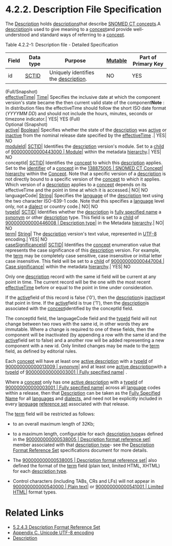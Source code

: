 # 4.2.2. Description File Specification

The [Description](https://confluence.ihtsdotools.org/display/DOCRELFMT/Description+file "Reference term: Description file") holds [descriptions](https://confluence.ihtsdotools.org/display/DOCGLOSS/description "Glossary link: descriptions")that describe [SNOMED CT concepts](https://confluence.ihtsdotools.org/display/DOCGLOSS/SNOMED+CT+concept "Glossary link: SNOMED CT concepts").A [description](https://confluence.ihtsdotools.org/display/DOCGLOSS/description "Glossary link: description")is used to give meaning to a [concept](https://confluence.ihtsdotools.org/display/DOCGLOSS/concept "Glossary link: concept")and provide well-understood and standard ways of referring to a [concept](https://confluence.ihtsdotools.org/display/DOCGLOSS/concept "Glossary link: concept"). 

Table 4.2.2-1: Description file - Detailed Specification

**Field**| **Data type**| **Purpose**| **[Mutable](https://confluence.ihtsdotools.org/display/DOCGLOSS/Mutable "Glossary link: Mutable")**| **Part of Primary Key**  
---|---|---|---|---  
id| [SCTID](https://confluence.ihtsdotools.org/display/DOCRELFMT/SCTID+\(data+type\) "Reference term: SCTID \(\(data type\)\)")| Uniquely identifies the [description](https://confluence.ihtsdotools.org/display/DOCGLOSS/description "Glossary link: description").| NO| YES  
(Full/Snapshot)   
[effectiveTime](https://confluence.ihtsdotools.org/display/DOCRELFMT/effectiveTime+\(field\) "Reference term: effectiveTime \(\(field\)\)")| [Time](https://confluence.ihtsdotools.org/display/DOCRELFMT/Time+\(data+type\) "Reference term: Time \(\(data type\)\)")| Specifies the inclusive date at which the component version's state became the then current valid state of the component**Note** : In distribution files the effectiveTime should follow the short ISO date format (_YYYYMM _DD__) and should not include the hours, minutes, seconds or timezone indicator.| YES| YES (Full)  
Optional (Snapshot)   
[active](https://confluence.ihtsdotools.org/display/DOCRELFMT/active+\(field\) "Reference term: active \(\(field\)\)")| [Boolean](https://confluence.ihtsdotools.org/display/DOCRELFMT/Boolean+\(data+type\) "Reference term: Boolean \(\(data type\)\)")| Specifies whether the state of the [description](https://confluence.ihtsdotools.org/display/DOCGLOSS/description "Glossary link: description") was [active](https://confluence.ihtsdotools.org/display/DOCGLOSS/active "Glossary link: active") or [inactive](https://confluence.ihtsdotools.org/display/DOCGLOSS/inactive "Glossary link: inactive") from the nominal release date specified by the [effectiveTime](https://confluence.ihtsdotools.org/display/DOCRELFMT/effectiveTime+\(field\) "Reference term: effectiveTime \(\(field\)\)") .| YES| NO  
[moduleId](https://confluence.ihtsdotools.org/display/DOCRELFMT/moduleId+\(field\) "Reference term: moduleId \(\(field\)\)")| [SCTID](https://confluence.ihtsdotools.org/display/DOCRELFMT/SCTID+\(data+type\) "Reference term: SCTID \(\(data type\)\)")| Identifies the [description](https://confluence.ihtsdotools.org/display/DOCGLOSS/description "Glossary link: description") version's module. Set to a [child](https://confluence.ihtsdotools.org/display/DOCGLOSS/child "Glossary link: child") of [ 900000000000443000 | Module|](http://snomed.info/id/900000000000443000 "900000000000443000 | Module |") within the metadata [hierarchy](https://confluence.ihtsdotools.org/display/DOCGLOSS/hierarchy "Glossary link: hierarchy").| YES| NO  
conceptId| [SCTID](https://confluence.ihtsdotools.org/display/DOCRELFMT/SCTID+\(data+type\) "Reference term: SCTID \(\(data type\)\)")| Identifies the [concept](https://confluence.ihtsdotools.org/display/DOCGLOSS/concept "Glossary link: concept") to which this [description](https://confluence.ihtsdotools.org/display/DOCGLOSS/description "Glossary link: description") applies. Set to the [identifier](https://confluence.ihtsdotools.org/display/DOCGLOSS/identifier "Glossary link: identifier") of a [concept](https://confluence.ihtsdotools.org/display/DOCGLOSS/concept "Glossary link: concept") in the [ 138875005 | SNOMED CT Concept|](http://snomed.info/id/138875005 "138875005 | SNOMED CT Concept |") [hierarchy](https://confluence.ihtsdotools.org/display/DOCGLOSS/hierarchy "Glossary link: hierarchy") within the [Concept](https://confluence.ihtsdotools.org/display/DOCRELFMT/Concept+file "Reference term: Concept file"). Note that a specific version of a [description](https://confluence.ihtsdotools.org/display/DOCGLOSS/description "Glossary link: description") is not directly bound to a specific version of the [concept](https://confluence.ihtsdotools.org/display/DOCGLOSS/concept "Glossary link: concept") to which it applies. Which version of a [description](https://confluence.ihtsdotools.org/display/DOCGLOSS/description "Glossary link: description") applies to a [concept](https://confluence.ihtsdotools.org/display/DOCGLOSS/concept "Glossary link: concept") depends on its effectiveTime and the point in time at which it is accessed.| NO| NO  
languageCode| [String](https://confluence.ihtsdotools.org/display/DOCRELFMT/String+\(data+type\) "Reference term: String \(\(data type\)\)")| Specifies the [language](https://confluence.ihtsdotools.org/display/DOCGLOSS/language "Glossary link: language") of the [description](https://confluence.ihtsdotools.org/display/DOCGLOSS/description "Glossary link: description") text using the two character ISO-639-1 code. Note that this specifies a [language](https://confluence.ihtsdotools.org/display/DOCGLOSS/language "Glossary link: language") level only, not a [dialect](https://confluence.ihtsdotools.org/display/DOCGLOSS/dialect "Glossary link: dialect") or country code.| NO| NO  
[typeId](https://confluence.ihtsdotools.org/display/DOCRELFMT/typeId+\(field\) "Reference term: typeId \(\(field\)\)")| [SCTID](https://confluence.ihtsdotools.org/display/DOCRELFMT/SCTID+\(data+type\) "Reference term: SCTID \(\(data type\)\)")| Identifies whether the [description](https://confluence.ihtsdotools.org/display/DOCGLOSS/description "Glossary link: description") is [fully specified name](https://confluence.ihtsdotools.org/display/DOCGLOSS/fully+specified+name "Glossary link: fully specified name") a [synonym](https://confluence.ihtsdotools.org/display/DOCGLOSS/synonym "Glossary link: synonym") or other [description](https://confluence.ihtsdotools.org/display/DOCGLOSS/description "Glossary link: description") type. This field is set to a [child](https://confluence.ihtsdotools.org/display/DOCGLOSS/child "Glossary link: child") of [ 900000000000446008 | Description type|](http://snomed.info/id/900000000000446008 "900000000000446008 | Description type |") in the Metadata [hierarchy](https://confluence.ihtsdotools.org/display/DOCGLOSS/hierarchy "Glossary link: hierarchy").| NO| NO  
[term](https://confluence.ihtsdotools.org/display/WIPRELFMT/term+\(field\))| [String](https://confluence.ihtsdotools.org/display/DOCRELFMT/String+\(data+type\) "Reference term: String \(\(data type\)\)")| The [description](https://confluence.ihtsdotools.org/display/DOCGLOSS/description "Glossary link: description") version's text value, represented in [UTF-8](https://confluence.ihtsdotools.org/display/DOCRELFMT/UTF-8 "Reference term: UTF-8") encoding.| YES| NO  
[caseSignificanceId](https://confluence.ihtsdotools.org/display/DOCRELFMT/caseSignificanceId+\(field\) "Reference term: caseSignificanceId \(\(field\)\)")| [SCTID](https://confluence.ihtsdotools.org/display/DOCRELFMT/SCTID+\(data+type\) "Reference term: SCTID \(\(data type\)\)")| Identifies the [concept](https://confluence.ihtsdotools.org/display/DOCGLOSS/concept "Glossary link: concept") enumeration value that represents the case significance of this [description](https://confluence.ihtsdotools.org/display/DOCGLOSS/description "Glossary link: description") version. For example, the [term](https://confluence.ihtsdotools.org/display/WIPRELFMT/term+\(field\)) may be completely case sensitive, case insensitive or initial letter case insensitive. This field will be set to a [child](https://confluence.ihtsdotools.org/display/DOCGLOSS/child "Glossary link: child") of [ 900000000000447004 | Case significance|](http://snomed.info/id/900000000000447004 "900000000000447004 | Case significance |") within the metadata [hierarchy](https://confluence.ihtsdotools.org/display/DOCGLOSS/hierarchy "Glossary link: hierarchy").| YES| NO  
  
Only one [description](https://confluence.ihtsdotools.org/display/DOCGLOSS/description "Glossary link: description") record with the same id field will be current at any point in time. The current record will be the one with the most recent [effectiveTime](https://confluence.ihtsdotools.org/display/DOCRELFMT/effectiveTime+\(field\) "Reference term: effectiveTime \(\(field\)\)") before or equal to the point in time under consideration.

If the [active](https://confluence.ihtsdotools.org/display/DOCGLOSS/active "Glossary link: active")field of this record is false ('0'), then the [description](https://confluence.ihtsdotools.org/display/DOCGLOSS/description "Glossary link: description")is [inactive](https://confluence.ihtsdotools.org/display/DOCGLOSS/inactive "Glossary link: inactive")at that point in time. If the [active](https://confluence.ihtsdotools.org/display/DOCGLOSS/active "Glossary link: active")field is true ('1'), then the [description](https://confluence.ihtsdotools.org/display/DOCGLOSS/description "Glossary link: description")is associated with the [concept](https://confluence.ihtsdotools.org/display/DOCGLOSS/concept "Glossary link: concept")identified by the conceptId field.

The conceptId field, the languageCode field and the [typeId](https://confluence.ihtsdotools.org/display/DOCRELFMT/typeId+\(field\) "Reference term: typeId \(\(field\)\)") field will not change between two rows with the same id, in other words they are immutable. Where a change is required to one of these fields, then the component will be inactivated (by appending a row with the same id and the [active](https://confluence.ihtsdotools.org/display/DOCGLOSS/active "Glossary link: active")field set to false) and a another row will be added representing a new component with a new id. Only limited changes may be made to the [term](https://confluence.ihtsdotools.org/display/WIPRELFMT/term+\(field\)) field, as defined by editorial rules.

Each [concept](https://confluence.ihtsdotools.org/display/DOCGLOSS/concept "Glossary link: concept") will have at least one [active description](https://confluence.ihtsdotools.org/display/DOCGLOSS/active+description "Glossary link: active description") with a [typeId](https://confluence.ihtsdotools.org/display/DOCRELFMT/typeId+\(field\) "Reference term: typeId \(\(field\)\)") of [ 900000000000013009 | synonym|](http://snomed.info/id/900000000000013009 "900000000000013009 | synonym |") and at least one [active description](https://confluence.ihtsdotools.org/display/DOCGLOSS/active+description "Glossary link: active description")with a [typeId](https://confluence.ihtsdotools.org/display/DOCRELFMT/typeId+\(field\) "Reference term: typeId \(\(field\)\)") of [ 900000000000003001 | Fully specified name|](http://snomed.info/id/900000000000003001 "900000000000003001 | Fully specified name |") .

Where a [concept](https://confluence.ihtsdotools.org/display/DOCGLOSS/concept "Glossary link: concept") only has one [active description](https://confluence.ihtsdotools.org/display/DOCGLOSS/active+description "Glossary link: active description") with a [typeId](https://confluence.ihtsdotools.org/display/DOCRELFMT/typeId+\(field\) "Reference term: typeId \(\(field\)\)") of [ 900000000000003001 | Fully specified name|](http://snomed.info/id/900000000000003001 "900000000000003001 | Fully specified name |") across all [language](https://confluence.ihtsdotools.org/display/DOCGLOSS/language "Glossary link: language") codes within a release, then that [Description](https://confluence.ihtsdotools.org/display/DOCGLOSS/Description "Glossary link: Description") can be taken as the [Fully Specified Name](https://confluence.ihtsdotools.org/display/DOCGLOSS/Fully+Specified+Name "Glossary link: Fully Specified Name") for all [languages](https://confluence.ihtsdotools.org/display/DOCGLOSS/language "Glossary link: languages") and [dialects](https://confluence.ihtsdotools.org/display/DOCGLOSS/dialect "Glossary link: dialects"), and need not be explicitly included in every [language](https://confluence.ihtsdotools.org/display/DOCGLOSS/language "Glossary link: language") [reference set](https://confluence.ihtsdotools.org/display/DOCGLOSS/reference+set "Glossary link: reference set") associated with that release.

The [term](https://confluence.ihtsdotools.org/display/DOCRELFMT/term+\(field\) "Reference term: term \(\(field\)\)") field will be restricted as follows:

  * to an overall maximum length of 32Kb;
  * to a maximum length, configurable for each [description type](https://confluence.ihtsdotools.org/display/DOCGLOSS/description+type "Glossary link: description type")as defined in the [ 900000000000538005 | Description format reference set|](http://snomed.info/id/900000000000538005 "900000000000538005 | Description format reference set |") member associated with that [description type](https://confluence.ihtsdotools.org/display/DOCGLOSS/description+type "Glossary link: description type")\- see the [Description Format Reference Set](5.2.4.3-Description-Format-Reference-Set_28739380.html) specifications document for more details.

  * The [ 900000000000538005 | Description format reference set|](http://snomed.info/id/900000000000538005 "900000000000538005 | Description format reference set |") also defined the format of the [term](https://confluence.ihtsdotools.org/display/WIPRELFMT/term+\(field\)) field (plain text, limited HTML, XHTML) for each [description type](https://confluence.ihtsdotools.org/display/DOCGLOSS/description+type "Glossary link: description type").

  * Control characters (including TABs, CRs and LFs) will not appear in [ 900000000000540000 | Plain text|](http://snomed.info/id/900000000000540000 "900000000000540000 | Plain text |") or [ 900000000000541001 | Limited HTML|](http://snomed.info/id/900000000000541001 "900000000000541001 | Limited HTML |") format types.

# Related Links

  * [5.2.4.3 Description Format Reference Set](5.2.4.3-Description-Format-Reference-Set_28739380.html)
  * [Appendix C. Unicode UTF-8 encoding](Appendix-C.-Unicode-UTF-8-encoding_33490103.html)
  * [Description](https://confluence.ihtsdotools.org/display/DOCGLOSS/Description "Glossary link: Description")


